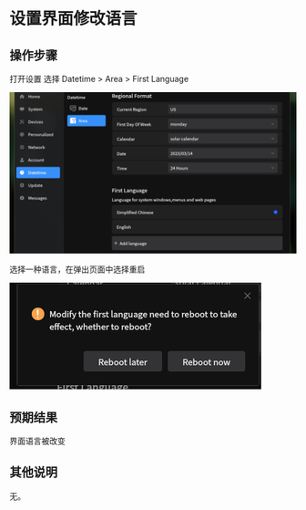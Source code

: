 # 设置界面修改语言

## 操作步骤
打开设置
选择 Datetime > Area > First Language

![设置界面修改语言-1](./img/设置界面修改语言-1.png)

选择一种语言，在弹出页面中选择重启

![设置界面修改语言-2](./img/设置界面修改语言-2.png)

## 预期结果

界面语言被改变



## 其他说明

无。
